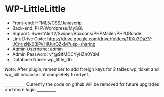 # WP-LittleLittle
- Front-end: HTML5/CSS/Javascript
- Back-end: PHP/Wordpress/MySQL
- Support: SweetAlert2/Swiper/Boxicons/PHPMailer/PHPQRcode
- Link Drive Code: https://drive.google.com/drive/folders/11lXu3DaZV-JCnrjzNk0BlPVHlUurOZxM?usp=sharing
- Admin Username: admin 
- Admin Password: v*@$lfMDCYyHZh0YdM
- Database Name: wp_little_db 

*Note*: After plugin, remember to add foreign keys for 2 tables wp_ticket and wp_bill because not completely fixed yet.

__________ Currently the code on github will be removed for future upgrades and more logic __________
